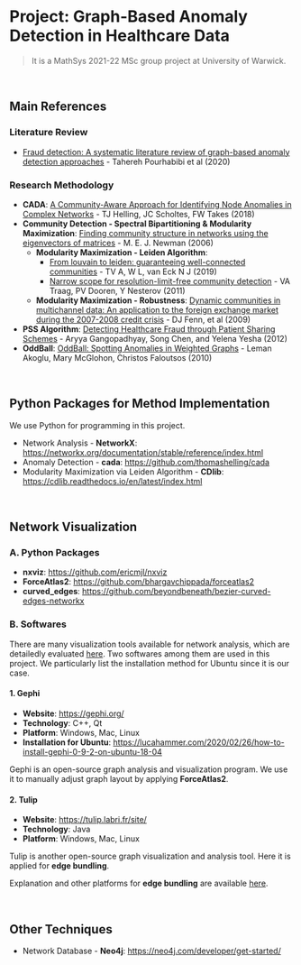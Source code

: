 # Project: Graph-Based Anomaly Detection in Healthcare Data
>It is a MathSys 2021-22 MSc group project at University of Warwick.
<br/>

## Main References
### Literature Review
- [Fraud detection: A systematic literature review of graph-based anomaly detection approaches](https://www.sciencedirect.com/science/article/pii/S0167923620300580) - Tahereh Pourhabibi et al (2020)

### Research Methodology
- **CADA**: [A Community-Aware Approach for Identifying Node Anomalies in Complex Networks](https://link.springer.com/chapter/10.1007/978-3-030-05411-3_20) - TJ Helling, JC Scholtes, FW Takes (2018)
- **Community Detection - Spectral Bipartitioning & Modularity Maximization**: [Finding community structure in networks using the eigenvectors of matrices](https://arxiv.org/abs/physics/0605087) - M. E. J. Newman (2006)
  - **Modularity Maximization - Leiden Algorithm**:
    - [From louvain to leiden: guaranteeing well-connected communities](https://www.nature.com/articles/s41598-019-41695-z) - TV A, W L, van Eck N J (2019)
    - [Narrow scope for resolution-limit-free community detection](https://arxiv.org/pdf/1104.3083.pdf) - VA Traag, PV Dooren, Y Nesterov (2011)
  - **Modularity Maximization - Robustness**: [Dynamic communities in multichannel data: An application to the foreign exchange market during the 2007-2008 credit crisis](https://ui.adsabs.harvard.edu/abs/2009Chaos..19c3119F/abstract) - DJ Fenn, et al (2009)
- **PSS Algorithm**: [Detecting Healthcare Fraud through Patient Sharing Schemes](https://link.springer.com/chapter/10.1007/978-3-642-29166-1_39) - Aryya Gangopadhyay, Song Chen, and Yelena Yesha (2012)
- **OddBall**: [OddBall: Spotting Anomalies in Weighted Graphs](http://www.cs.cmu.edu/~mmcgloho/pubs/pakdd10.pdf) - Leman Akoglu, Mary McGlohon, Christos Faloutsos (2010)
<br/>

## Python Packages for Method Implementation
We use Python for programming in this project.
- Network Analysis - **NetworkX**: https://networkx.org/documentation/stable/reference/index.html
- Anomaly Detection - **cada**: https://github.com/thomashelling/cada
- Modularity Maximization via Leiden Algorithm - **CDlib**: https://cdlib.readthedocs.io/en/latest/index.html
<br/>

## Network Visualization
### A. Python Packages
- **nxviz**: https://github.com/ericmjl/nxviz
- **ForceAtlas2**: https://github.com/bhargavchippada/forceatlas2
- **curved_edges**: https://github.com/beyondbeneath/bezier-curved-edges-networkx


### B. Softwares
There are many visualization tools available for network analysis, which are detailedly evaluated [here](https://www.ncbi.nlm.nih.gov/pmc/articles/PMC5540468/).  Two softwares among them are used in this project. We particularly list the installation method for Ubuntu since it is our case.

#### 1. Gephi
- **Website**: https://gephi.org/
- **Technology**: C++, Qt
- **Platform**: Windows, Mac, Linux
- **Installation for Ubuntu**: https://lucahammer.com/2020/02/26/how-to-install-gephi-0-9-2-on-ubuntu-18-04

Gephi is an open-source graph analysis and visualization program. We use it to manually adjust graph layout by applying **ForceAtlas2**. 

#### 2. Tulip
- **Website**: https://tulip.labri.fr/site/
- **Technology**: Java
- **Platform**: Windows, Mac, Linux

Tulip is another open-source graph visualization and analysis tool. Here it is applied for **edge bundling**.

Explanation and other platforms for **edge bundling** are available [here](https://courses.isds.tugraz.at/ivis/surveys/ss2017/ivis-ss2017-g4-survey-edge-bundling.pdf).

<br/>


## Other Techniques
- Network Database - **Neo4j**: https://neo4j.com/developer/get-started/
